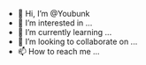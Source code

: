 - 👋 Hi, I’m @Youbunk
- 👀 I’m interested in ...
- 🌱 I’m currently learning ...
- 💞️ I’m looking to collaborate on ...
- 📫 How to reach me ...

<!---
Youbunk/Youbunk is a ✨ special ✨ repository because its `README.md` (this file) appears on your GitHub profile.
You can click the Preview link to take a look at your changes.
--->
